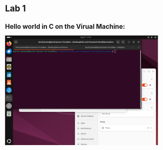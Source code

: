 # Lab 1
## Hello world in C on the Virual Machine:

![successful run of the compiled c code](/docs/assets/lab1.png)
